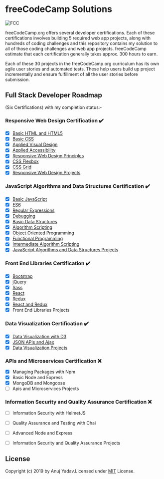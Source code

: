 # freeCodeCamp Solutions

![FCC ][fcc-img]

[fcc-img]:https://camo.githubusercontent.com/60c67cf9ac2db30d478d21755289c423e1f985c6/68747470733a2f2f73332e616d617a6f6e6177732e636f6d2f66726565636f646563616d702f776964652d736f6369616c2d62616e6e65722e706e67

freeCodeCamp.org offers several developer certifications. Each of these certifications involves building 5 required web app projects, along with hundreds of coding challenges and this repository contains my solution to all of those coding challenges and web app projects. freeCodeCamp estimate that each certification generally takes approx. 300 hours to earn.

Each of these 30 projects in the freeCodeCamp.org curriculum has its own agile user stories and automated tests. These help users build up project incrementally and ensure fulfillment of all the user stories before submission.

## Full Stack Developer Roadmap 
   (Six Certifications) with my completion status:-


 ### **Responsive Web Design Certification** :heavy_check_mark: 

* [x] [Basic HTML and HTML5](https://github.com/yadavanuj1996/freecodecamp-solutions/tree/master/Responsive%20Web%20Design%20Certification)
* [x] [Basic CSS](https://github.com/yadavanuj1996/freecodecamp-solutions/tree/master/Responsive%20Web%20Design%20Certification)
* [x] [Applied Visual Design](https://github.com/yadavanuj1996/freecodecamp-solutions/tree/master/Responsive%20Web%20Design%20Certification/applied%20visual%20design)
* [x] [Applied Accessibility](https://github.com/yadavanuj1996/freecodecamp-solutions/tree/master/Responsive%20Web%20Design%20Certification/applied%20accessibility)
* [x] [Responsive Web Design Principles](https://github.com/yadavanuj1996/freecodecamp-solutions/tree/master/Responsive%20Web%20Design%20Certification/responsive%20web%20design%20principles)
* [x] [CSS Flexbox](https://github.com/yadavanuj1996/freecodecamp-solutions/tree/master/Responsive%20Web%20Design%20Certification/css%20flexbox)
* [x] [CSS Grid](https://github.com/yadavanuj1996/freecodecamp-solutions/tree/master/Responsive%20Web%20Design%20Certification/css%20grid)
* [x] [Responsive Web Design Projects](https://github.com/yadavanuj1996/freecodecamp-solutions/tree/master/Responsive%20Web%20Design%20Certification/responsive%20web%20design%20projects)

### JavaScript Algorithms and Data Structures Certification :heavy_check_mark: 
* [x] [Basic JavaScript](https://github.com/yadavanuj1996/freecodecamp-solutions/tree/master/Javascript%20Algorithms%20And%20Data%20Structures%20Certification/Basic%20Javascript)
* [x] [ES6](https://github.com/yadavanuj1996/freecodecamp-solutions/tree/master/Javascript%20Algorithms%20And%20Data%20Structures%20Certification/ES6)
* [x] [Regular Expressions](https://github.com/yadavanuj1996/freecodecamp-solutions/tree/master/Javascript%20Algorithms%20And%20Data%20Structures%20Certification/Regular%20Expressions)
* [x] [Debugging](https://github.com/yadavanuj1996/freecodecamp-solutions/tree/master/Javascript%20Algorithms%20And%20Data%20Structures%20Certification/Debugging)
* [x] [Basic Data Structures](https://github.com/yadavanuj1996/freecodecamp-solutions/tree/master/Javascript%20Algorithms%20And%20Data%20Structures%20Certification/Basic%20Data%20Structures)
* [x] [Algorithm Scripting](https://github.com/yadavanuj1996/freecodecamp-solutions/tree/master/Javascript%20Algorithms%20And%20Data%20Structures%20Certification/Basic%20Algorithm%20Scripting)
* [x] [Object Oriented Programming](https://github.com/yadavanuj1996/freecodecamp-solutions/tree/master/Javascript%20Algorithms%20And%20Data%20Structures%20Certification/Object%20Oriented%20Programming)
* [x] [Functional Programming](https://github.com/yadavanuj1996/freecodecamp-solutions/tree/master/Javascript%20Algorithms%20And%20Data%20Structures%20Certification/Functional%20Programming)
* [x] [Intermediate Algorithm Scripting](https://github.com/yadavanuj1996/freecodecamp-solutions/tree/master/Javascript%20Algorithms%20And%20Data%20Structures%20Certification/Intermediate%20Algorithm%20Scripting)
* [x] [JavaScript Algorithms and Data Structures Projects](https://github.com/yadavanuj1996/freecodecamp-solutions/tree/master/Javascript%20Algorithms%20And%20Data%20Structures%20Certification/JavaScript%20Algorithms%20and%20Data%20Structures%20Projects)

### Front End Libraries Certification :heavy_check_mark:
* [x] [Bootstrap](https://github.com/yadavanuj1996/freecodecamp-solutions/tree/master/Front%20End%20Libraries%20Certification/Bootstrap)
* [x] [jQuery](https://github.com/yadavanuj1996/freecodecamp-solutions/tree/master/Front%20End%20Libraries%20Certification/jQuery)
* [x] [Sass](https://github.com/yadavanuj1996/freecodecamp-solutions/tree/master/Front%20End%20Libraries%20Certification/Sass)
* [x] [React](https://github.com/yadavanuj1996/freecodecamp-solutions/tree/master/Front%20End%20Libraries%20Certification/React)
* [x] [Redux](https://github.com/yadavanuj1996/freecodecamp-solutions/tree/master/Front%20End%20Libraries%20Certification/Redux)
* [x] [React and Redux](https://github.com/yadavanuj1996/freecodecamp-solutions/tree/master/Front%20End%20Libraries%20Certification/React%20and%20Redux)
* [x] Front End Libraries Projects

### Data Visualization Certification :heavy_check_mark:
* [x] [Data Visualization with D3](https://github.com/yadavanuj1996/freecodecamp-solutions/tree/master/Data%20Visualization%20Certification/Data%20Visualization%20with%20D3)
* [x] [JSON APIs and Ajax](https://github.com/yadavanuj1996/freecodecamp-solutions/tree/master/Data%20Visualization%20Certification/JSON%20APIs%20and%20Ajax)
* [x] [Data Visualization Projects](https://github.com/yadavanuj1996/freecodecamp-solutions/tree/master/Data%20Visualization%20Certification/Data%20Visualization%20Projects)

### APIs and Microservices Certification :x:
* [x] Managing Packages with Npm
* [x] Basic Node and Express
* [x] MongoDB and Mongoose
* [ ] Apis and Microservices Projects

### Information Security and Quality Assurance Certification :x:
* [ ] Information Security with HelmetJS
* [ ] Quality Assurance and Testing with Chai
* [ ] Advanced Node and Express
* [ ] Information Security and Quality Assurance Projects


## License
Copyright (c) 2019 by Anuj Yadav.Licensed under [MIT](https://choosealicense.com/licenses/mit/) License.
